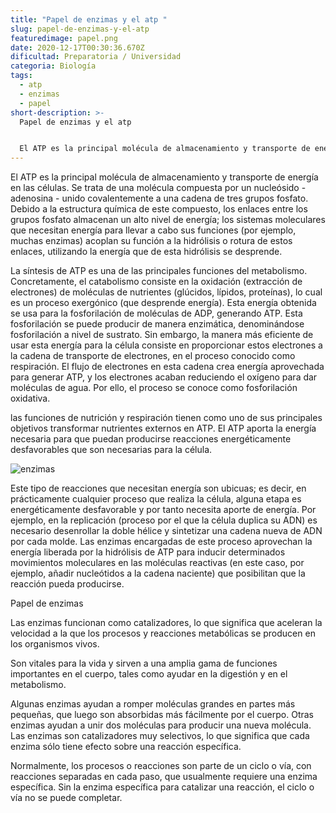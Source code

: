 ```yaml
---
title: "Papel de enzimas y el atp "
slug: papel-de-enzimas-y-el-atp
featuredimage: papel.png
date: 2020-12-17T00:30:36.670Z
dificultad: Preparatoria / Universidad
categoria: Biología
tags:
  - atp
  - enzimas
  - papel
short-description: >-
  Papel de enzimas y el atp 


  El ATP es la principal molécula de almacenamiento y transporte de energía en las células. Se trata de una molécula compuesta por un nucleósido
---
```

El ATP es la principal molécula de almacenamiento y transporte de energía en las células. Se trata de una molécula compuesta por un nucleósido - adenosina - unido covalentemente a una cadena de tres grupos fosfato. Debido a la estructura química de este compuesto, los enlaces entre los grupos fosfato almacenan un alto nivel de energía; los sistemas moleculares que necesitan energía para llevar a cabo sus funciones (por ejemplo, muchas enzimas) acoplan su función a la hidrólisis o rotura de estos enlaces, utilizando la energía que de esta hidrólisis se desprende.



La síntesis de ATP es una de las principales funciones del metabolismo. Concretamente, el catabolismo consiste en la oxidación (extracción de electrones) de moléculas de nutrientes (glúcidos, lípidos, proteínas), lo cual es un proceso exergónico (que desprende energía). Esta energía obtenida se usa para la fosforilación de moléculas de ADP, generando ATP. Esta fosforilación se puede producir de manera enzimática, denominándose fosforilación a nivel de sustrato. Sin embargo, la manera más eficiente de usar esta energía para la célula consiste en proporcionar estos electrones a la cadena de transporte de electrones, en el proceso conocido como respiración. El flujo de electrones en esta cadena crea energía aprovechada para generar ATP, y los electrones acaban reduciendo el oxígeno para dar moléculas de agua. Por ello, el proceso se conoce como fosforilación oxidativa.

las funciones de nutrición y respiración tienen como uno de sus principales objetivos transformar nutrientes externos en ATP. El ATP aporta la energía necesaria para que puedan producirse reacciones energéticamente desfavorables que son necesarias para la célula.

![enzimas ](/assets/enzimas.jpg "enzimas")



Este tipo de reacciones que necesitan energía son ubicuas; es decir, en prácticamente cualquier proceso que realiza la célula, alguna etapa es energéticamente desfavorable y por tanto necesita aporte de energía. Por ejemplo, en la replicación (proceso por el que la célula duplica su ADN) es necesario desenrollar la doble hélice y sintetizar una cadena nueva de ADN por cada molde. Las enzimas encargadas de este proceso aprovechan la energía liberada por la hidrólisis de ATP para inducir determinados movimientos moleculares en las moléculas reactivas (en este caso, por ejemplo, añadir nucleótidos a la cadena naciente) que posibilitan que la reacción pueda producirse.



Papel de enzimas 

Las enzimas funcionan como catalizadores, lo que significa que aceleran la velocidad a la que los procesos y reacciones metabólicas se producen en los organismos vivos.



Son vitales para la vida y sirven a una amplia gama de funciones importantes en el cuerpo, tales como ayudar en la digestión y en el metabolismo.

Algunas enzimas ayudan a romper moléculas grandes en partes más pequeñas, que luego son absorbidas más fácilmente por el cuerpo. Otras enzimas ayudan a unir dos moléculas para producir una nueva molécula. Las enzimas son catalizadores muy selectivos, lo que significa que cada enzima sólo tiene efecto sobre una reacción específica.



Normalmente, los procesos o reacciones son parte de un ciclo o vía, con reacciones separadas en cada paso, que usualmente requiere una enzima específica. Sin la enzima específica para catalizar una reacción, el ciclo o vía no se puede completar.